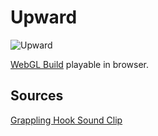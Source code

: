 Upward
===
![Upward](https://github.com/user-attachments/assets/d8f2cc53-1632-4a29-91df-3c339eb9edc0)

<a href="https://kbau121.itch.io/upward">WebGL Build</a> playable in browser.

Sources
---

<a href="https://pixabay.com/sound-effects/grappling-hook-14680/">Grappling Hook Sound Clip</a>
